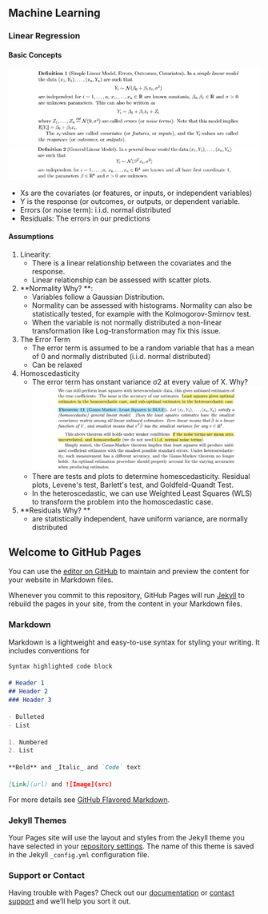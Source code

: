 ## Machine Learning

### Linear Regression
#### Basic Concepts 
![](https://github.com/hedygithub/MachineLearning/blob/gh-pages/images/def_simple_linear_model.png)
![](https://github.com/hedygithub/MachineLearning/blob/gh-pages/images/def_general_linear_model.png)
- Xs are the covariates (or features, or inputs, or independent variables) 
- Y is the response (or outcomes, or outputs, or dependent variable.
- Errors (or noise term): i.i.d. normal distributed 
- Residuals: The errors in our predictions
#### Assumptions
1. Linearity: 
    - There is a linear relationship between the covariates and the response. 
    - Linear relationship can be assessed with scatter plots.
2. **Normality Why? **: 
    - Variables follow a Gaussian Distribution.
    - Normality can be assessed with histograms. Normality can also be statistically tested, for example with the Kolmogorov-Smirnov test.
    - When the variable is not normally distributed a non-linear transformation like Log-transformation may fix this issue.
3. The Error Term
    - The error term is assumed to be a random variable that has a mean of 0 and normally distributed (i.i.d. normal distributed)
    - Can be relaxed 
4. Homoscedasticity
    - The error term has onstant variance σ2 at every value of X. Why?
      ![](https://github.com/hedygithub/MachineLearning/blob/gh-pages/images/why_linear_model_homoscedastic.png)
    - There are tests and plots to determine homescedasticity. Residual plots, Levene's test, Barlett's test, and Goldfeld-Quandt Test.
    - In the heteroscedastic, we can use Weighted Least Squares (WLS) to transform the problem into the homoscedastic case.
 5. **Residuals Why? **
    - are statistically independent, have uniform variance, are normally distributed




## Welcome to GitHub Pages

You can use the [editor on GitHub](https://github.com/hedygithub/DiHe.github.io/edit/gh-pages/index.md) to maintain and preview the content for your website in Markdown files.

Whenever you commit to this repository, GitHub Pages will run [Jekyll](https://jekyllrb.com/) to rebuild the pages in your site, from the content in your Markdown files.

### Markdown

Markdown is a lightweight and easy-to-use syntax for styling your writing. It includes conventions for

```markdown
Syntax highlighted code block

# Header 1
## Header 2
### Header 3

- Bulleted
- List

1. Numbered
2. List

**Bold** and _Italic_ and `Code` text

[Link](url) and ![Image](src)
```

For more details see [GitHub Flavored Markdown](https://guides.github.com/features/mastering-markdown/).

### Jekyll Themes

Your Pages site will use the layout and styles from the Jekyll theme you have selected in your [repository settings](https://github.com/hedygithub/DiHe.github.io/settings). The name of this theme is saved in the Jekyll `_config.yml` configuration file.

### Support or Contact

Having trouble with Pages? Check out our [documentation](https://docs.github.com/categories/github-pages-basics/) or [contact support](https://github.com/contact) and we’ll help you sort it out.
